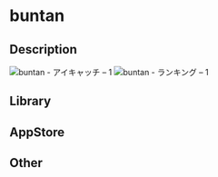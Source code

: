 # buntan

## Description

![buntan - アイキャッチ – 1](https://user-images.githubusercontent.com/72324850/202838396-1a94e068-6264-488b-bbff-452c0bd3ac67.png)
![buntan - ランキング – 1](https://user-images.githubusercontent.com/72324850/202838398-e4652a4b-536f-493a-bac0-519c56b3ad11.png)

## Library

## AppStore

## Other

